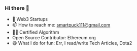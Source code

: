 


### Hi there 👋

- 🔭 Web3 Startups
- 📫 How to reach me: smartpuck111@gmail.com
- 🧘🏽 Certified Algorithm
- Open Source Contributor: Ethereum.org
- 😄 What I do for fun: Err, I read/write Tech Articles, Dota2




<!--
**spectrecoder7/spectrecoder7** is a ✨ _special_ ✨ repository because its `README.md` (this file) appears on your GitHub profile.
![](https://komarev.com/ghpvc/?username=spectrecoder7&color=brightgreen)
Here are some ideas to get you started:
- 🎗️ Mentor at: EthMumbai & EthSingapore
- 🔭 I’m currently working on ...
- 🌱 I’m currently learning ...
- 👯 I’m looking to collaborate on ...
- 🤔 I’m looking for help with ...
- 💬 Ask me about ...
- 📫 How to reach me: ...
- 😄 Pronouns: ...
- ⚡ Fun fact: ...
-->
